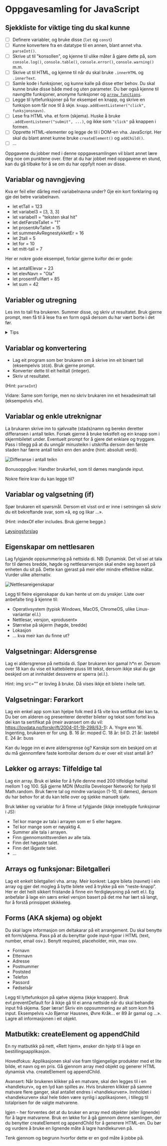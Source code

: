 # Oppgavesamling for JavaScript

## Sjekkliste for viktige ting du skal kunne
- [ ] Definere variabler, og bruke disse (`let` og `const`)
- [ ] Kunne konvertere fra en datatype til en annen, blant annet vha. `parseInt()`.
- [ ] Skrive ut til "konsollen", og kjenne til ulike måter å gjøre dette på, som `console.log()`, `console.table()`, `console.error()`, `console.warning()` m.m.
- [ ] Skrive ut til HTML, og kjenne til når du skal bruke `.innerHTML` og `.innerText`.
- [ ] Samle kode i funksjoner, og kunne kalle på disse etter behov. Du skal kunne bruke disse både med og uten parameter. Du bør også kjenne til navngitte funksjoner, anonyme funksjoner og [`arrow functions`](https://developer.mozilla.org/en-US/docs/Web/JavaScript/Reference/Functions/Arrow_functions).
- [ ] Legge til lyttefunksjoner på for eksempel en knapp, og skrive en funksjon som får noe til å skje. `knapp.addEventListener("click", funksjonsnavn)`.
- [ ] Lese fra HTML vha. et form (skjema). Huske å bruke `.addEventListener("submit", ...)`, og ikke som `"click"` på knappen i formen.
- [ ] Opprette HTML-elementer og legge de til i DOM-en vha. JavaScript. Her skal du blant annet kunne bruke `createElement()` og `addChild()`.
- [ ] ...

Oppgavene du jobber med i denne oppgavesamlingen vil blant annet lære deg noe om punktene over. Etter at du har jobbet med oppgavene en stund, kan du gå tilbake for å se om du har oppfylt noen av disse.

## Variablar og navngjeving
Kva er feil eller dårleg med variabelnavna under? Gje ein kort forklaring og gje dei betre variabelnavn.

- let etTall = 123
- let variabel3 = [3, 3, 3]
- let variabel1 = "teksten skal hit"
- let detFørsteTallet = "1"
- let prosentAvTallet = 15
- let summenAvRegnestykketEr = 16
- let 2tall = 5
- let for = 10
- let mitt-tall = 7

Her er nokre gode eksempel, forklar gjerne kvifor dei er gode:
- let antallElevar = 23
- let elevNavn = "Ola"
- let prosentFullført = 85
- let sum = 42

## Variabler og utregning
Les inn to tall fra brukeren. Summer disse, og skriv ut resultatet. Bruk gjerne prompt, men få til å lese fra en form også dersom du har vært borte i det før.

<details>
    <summary>Tips</summary>
    <code>
        let tall1 = parseInt(prompt("Skriv inn tall nr. 1: ));
    </code>
    <br>eller<br>
    <code>
        let tall1 = parseInt(document.getElemenById("input").value);
    </code>
</details>

## Variablar og konvertering
- Lag eit program som ber brukaren om å skrive inn eit binært tall (eksempelvis `1010`). Bruk gjerne prompt.
- Konverter dette til eit heiltall (integer).
- Skriv ut resultatet.

(Hint: `parseInt`)

Vidare: Same som forrige, men no skriv brukaren inn eit hexadesimalt tall (eksempelvis «f»).

## Variablar og enkle utreknignar
La brukaren skrive inn to sjølvvalte (stads)namn og berekn deretter differansen i antall teikn. Forsøk gjerne å bruke tekstfelt og ein knapp som i skjermbiletet under. Eventuelt prompt for å gjere det enklare og tryggare. Pass i tillegg på at du unngår minusteikn i utskrifta dersom den første staden har færre antall teikn enn den andre (hint: absolutt verdi).

![Differanse i antall teikn](./bilder/differanse.png)

Bonusoppgåve: Handter brukarfeil, som til dømes manglande input.

Nokre fleire krav du kan legge til?

## Variablar og valgsetning (if)
Spør brukaren eit spørsmål. Dersom eit visst ord er inne i setningen så skriv du eit bekreftande svar, som «å, eg og likar …».

(Hint: indexOf eller includes. Bruk gjerne begge.)

[Løysingsforslag](https://github.com/hausnes/oppgavesamling/tree/main/l%C3%B8sningsforslag/includes)

## Eigenskapar om nettlesaren
Lag fylgjande oppsummering på nettsida di. NB: Dynamisk. Det vil sei at tala for til dømes bredde, høgde og nettlesarversjon skal endre seg basert på enheten du sit på. Dette kan gjerast på meir eller mindre effektive måtar. Vurder ulike alternativ. 

![Nettlesareigenskapar](./bilder/nettlesareigenskapar.png)

Legg til fleire eigenskapar du kan hente ut om du ynskjer. Liste over anbefalte ting å kjenne til:
-	Operativsystem (typisk Windows, MacOS, ChromeOS, ulike Linux-variantar el.l.)
-	Nettlesar, versjon, «produsent»
-	Størrelse på skjerm (høgde, bredde)
-	Lokasjon
-	… kva meir kan du finne ut?

## Valgsetningar: Aldersgrense
Lag ei aldersgrense på nettsida di. Spør brukaren kor gamal h*n er. Dersom over 18 kan du vise eit kattebilete pluss litt tekst, dersom ikkje skal du gje beskjed om at innhaldet dessverre er sperra (el.l.).

Hint: img src=”” er lovleg å bruke. Då vises ikkje eit bilete i heile tatt.

## Valgsetningar: Førarkort
Lag ein enkel app som kan hjelpe folk med å få vite kva setifikat dei kan ta. Du ber om alderen og presenterer deretter bileter og tekst som fortel kva dei kan ta sertifikat på (meir avansert om du vil: https://lovdata.no/forskrift/2004-01-19-298/§3-1):
A.	Yngre enn 16. Ingenting, brukaren er for ung.
B.	16 år: moped
C.	18 år: bil
D.	21 år: lastebil
E.	24 år: buss

Kan du legge inn ei øvre aldersgrense òg? Kanskje som ein beskjed om at du må gjennomføre faste kontrollar dersom du er over eit visst antall år?

## Løkker og arrays: Tilfeldige tal
Lag ein array. Bruk ei løkke for å fylle denne med 200 tilfeldige heiltal mellom 1 og 100. Sjå gjerne MDN (Mozilla Developer Network) for hjelp til Math.random. Bruk færre tal og mindre variasjon (1-10, til dømes), dersom du har behov for at du kan telle over og sjekke manuelt sjølv.

Bruk løkker og variablar for å finne ut fylgjande (ikkje innebygde funksjonar i JS):
-	Tel kor mange av tala i arrayen som er 5 eller høgare.
-	Tel kor mange som er nøyaktig 4.
-	Summer alle tala i arrayen.
-	Finn gjennomsnittsverdien av alle tala.
-	Finn det høgaste talet.
-	Finn det lågaste talet.
-	…

## Arrays og funksjonar: Biletgalleri
Lag eit enkelt biletgalleri vha. array. Meir konkret: Lagre bileta (navnet) i ein array og gjer det mogleg å bytte bilete ved å trykke på ein “neste-knapp”.
Her er det heilt sikkert fristande å finne ein ferdigløysning på nett el.l. Eg anbefalar å lage ein særs enkel versjon basert på det me har lært så langt, for å forstå prinsippet skikkeleg.

## Forms (AKA skjema) og objekt
Du skal lagre informasjon om deltakarar på eit arrangement. Du skal benytte eit form/skjema. Pass på at du benyttar gode input-typar i HTML (text, number, email osv.). Benytt required, placeholder, min, max osv.
-	Fornavn
-	Etternavn
-	Adresse
-	Postnummer
-	Poststed
-	Telefon
-	Passord
-	Fødselsår

Legg til lyttefunksjon på sjølve skjema (ikkje knappen).
Bruk evt.preventDefault for å ikkje gå til ei anna nettside når du skal behandle input frå skjema. Spør lærar!
Skriv ein oppsummering av alt som kom frå input. Eksempelvis «Jo Bjørnar Hausnes, Øvre Kråk… er 89 år gamal og …».
Lagre all informasjonen i eit objekt.

## Matbutikk: createElement og appendChild
En ny matbutikk på nett, «Rett hjem», ønsker din hjelp til å lage en bestillingsapplikasjon.

Hovedfokus: Applikasjonen skal vise fram tilgjengelige produkter med et lite bilde, et navn og en pris. Gå gjennom array med objekt og generer HTML dynamisk vha. createElement og appendChild.

Avansert: Når brukeren klikker på en matvare, skal den legges til i en «handlekurv», og en lyd kan spilles av. Hvis brukeren klikker på samme matvare flere ganger, skal antallet endres i «handlekurven». Innholdet i «handlekurven» skal hele tiden være synlig i applikasjonen, i tillegg til totalprisen for de valgte matvarene.

Igjen - her forventes det at du bruker en array med objekter (eller lignende) for å lagre matvarene. Bruk en løkke for å gå gjennom denne samlingen, der du benytter createElement og appendChild for å generere HTML-en.
Du bør og vurdere å bruke en lignende måte å lagre handlekurven på.

Tenk gjennom og begrunn hvorfor dette er en god måte å jobbe på.
